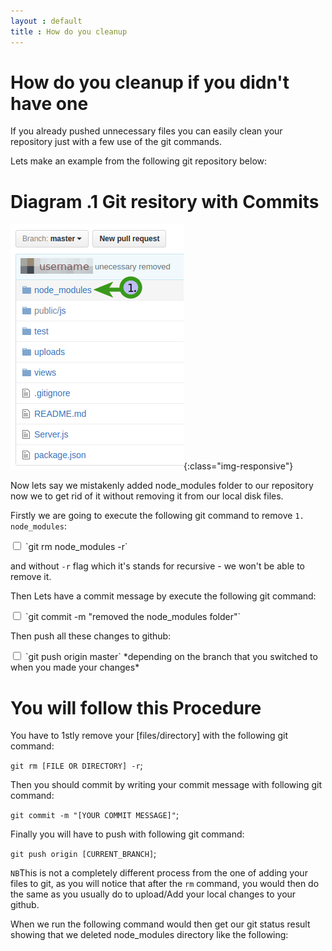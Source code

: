 ```yaml
---
layout : default
title : How do you cleanup
---
```



# How do you cleanup if you didn't have one

If you already pushed unnecessary files you can easily clean your repository just with a few use of the git commands.

Lets make an example from the following git repository below:

# Diagram .1 Git resitory with Commits

![image-title-here](/img/gitRepoWithUnecessaryFilesExample.png){:class="img-responsive"}

Now lets say we mistakenly added node_modules folder to our repository now we to get rid of it without removing it from our local disk files.


Firstly we are going to execute the following git command to remove `1.` `node_modules`:

<input type="checkbox" class="sidebar-checkbox" id="sidebar-checkbox">
`git rm node_modules -r`

and without `-r` flag which it's stands for recursive - we won't be able to remove it.

Then Lets have a commit message by execute the following git command:

<input type="checkbox" class="sidebar-checkbox" id="sidebar-checkbox">
`git commit -m "removed the node_modules folder"`

Then push all these changes to github:

<input type="checkbox" class="sidebar-checkbox" id="sidebar-checkbox">
`git push origin master` *depending on the branch that you switched to when you made your changes*



<br />

# You will follow this Procedure

You have to 1stly remove your [files/directory] with the following git command:

`git rm [FILE OR DIRECTORY] -r`;

Then you should commit by writing your commit message with following git command:

`git commit -m "[YOUR COMMIT MESSAGE]"`;

Finally you will have to push with following git command:

`git push origin [CURRENT_BRANCH]`;

`NB`This is not a completely different process from the one of adding your files to git, as you will notice that after the `rm` command, you would then do the same as you usually do to upload/Add your local changes to your github.

When we run the following command would then get our git status result showing that we deleted node_modules directory like the following:

